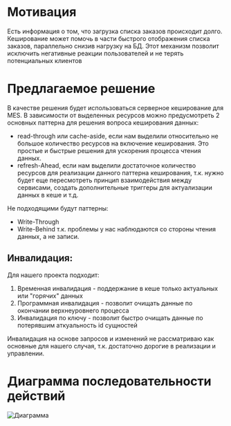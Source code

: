 # Мотивация
Есть информация о том, что загрузка списка заказов происходит долго. Кеширование может помочь в части быстрого отображения списка заказов, параллельно снизив нагрузку на БД. Этот механизм позволит исключить негативные реакции пользователей и не терять потенциальных клиентов

# Предлагаемое решение
В качестве решения будет использоваться серверное кеширование для MES. 
В зависимости от выделенных ресурсов можно предусмотреть 2 основных паттерна для решения вопроса кеширования данных:
- read-through или cache-aside, если нам выделили относительно не большое количество ресурсов на включение кеширования. Это простые и быстрые решения для ускорения процесса чтения данных.                
- refresh-Ahead, если нам выделили достаточное количество ресурсов для реализации данного паттерна кеширования, т.к. нужно будет еще пересмотреть принцип взаимодействия между сервисами, создать дополнительные триггеры для актуализации данных в кеше и т.д.

Не подходящими будут паттерны: 
- Write-Through
- Write-Behind
т.к. проблемы у нас наблюдаются со стороны чтения данных, а не записи.

## Инвалидация:
Для нашего проекта подходит:
1. Временная инвалидация - поддержание в кеше только актуальных или "горячих" данных
2. Программная инвалидация - позволит очищать данные по окончании верхнеуровнего процесса
3. Инвалидация по ключу - позволит быстро очищать данные по потерявшим аткуальность id сущностей

Инвалидация на основе запросов и изменений не рассматриваю как основные для нашего случая, т.к. достаточно дорогие в реализации и управлении. 

# Диаграмма последовательности действий
![Диаграмма](caching.drawio)
